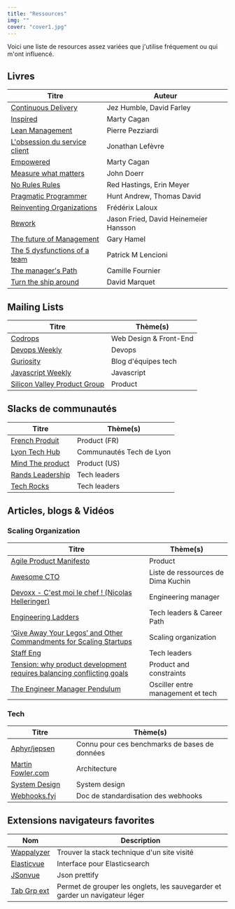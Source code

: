 ```yaml
---
title: "Ressources"
img: ""
cover: "cover1.jpg"
---
```


Voici une liste de resources assez variées que j'utilise fréquement ou qui m'ont influencé.

## Livres

| Titre                                                                                                                 | Auteur                                |
|-----------------------------------------------------------------------------------------------------------------------|---------------------------------------|
| [Continuous Delivery](https://www.amazon.fr/Continuous-Delivery-Reliable-Deployment-Automation/dp/0321601912)         | Jez Humble, David Farley              |
| [Inspired](https://www.amazon.fr/Inspired-Create-Tech-Products-Customers/dp/1119387507)                               | Marty Cagan                           |
| [Lean Management](https://www.eyrolles.com/Entreprise/Livre/lean-management-9782212546385/)                           | Pierre Pezziardi                      |
| [L'obsession du service client](https://www.amazon.fr/Lobsession-service-client-start-up-lexp%C3%A9rience/dp/2100784927) | Jonathan Lefèvre               |
| [Empowered](https://www.amazon.fr/Empowered-Ordinary-People-Extraordinary-Products/dp/111969129X)                     | Marty Cagan                           |
| [Measure what matters](https://www.amazon.fr/Measure-What-Matters-Google-Foundation/dp/0525536221)                    | John Doerr                            |
| [No Rules Rules](https://www.amazon.fr/No-Rules-Netflix-Culture-Reinvention/dp/0753553635)                            | 	Red Hastings, Erin Meyer             |
| [Pragmatic Programmer](https://www.amazon.fr/Pragmatic-Programmer-Journeyman-Master-ebook/dp/B003GCTQAE)              | Hunt Andrew, Thomas David             | 
| [Reinventing Organizations](https://livre.fnac.com/a8843377/Frederic-Laloux-Reinventing-organizations)                | Frédérix Laloux                       |
| [Rework](https://www.amazon.fr/Rework-Jason-Fried/dp/0307463745)                                                      | Jason Fried, David Heinemeier Hansson |
| [The future of Management](https://www.amazon.fr/The-Future-of-Management-Business-Leadership/dp/0307463745)          | Gary Hamel                            |
| [The 5 dysfunctions of a team](https://www.amazon.fr/Five-Dysfunctions-Team-Leadership-Fable/dp/0787960756)           | Patrick M Lencioni                    |
| [The manager's Path](https://www.amazon.fr/The-Managers-Path-Business-Leadership/dp/0307463745)                       | Camille Fournier                      |
| [Turn the ship around](https://www.amazon.fr/Turn-Ship-Around-Building-Breaking/dp/0241250943)                        | David Marquet                         |

## Mailing Lists

| Titre                                                          | Thème(s)               |
|----------------------------------------------------------------|------------------------|
| [Codrops](https://tympanus.net/codrops/newsletter/)            | Web Design & Front-End |
| [Devops Weekly](https://www.devopsweekly.com/)                 | Devops                 |
| [Guriosity](https://guriosity.com/)                            | Blog d'équipes tech    |
| [Javascript Weekly](https://javascriptweekly.com/)           | Javascript             |
| [Silicon Valley Product Group](https://www.svpg.com/articles/) | Product                |

## Slacks de communautés

| Titre                                                                            | Thème(s)                 |
|----------------------------------------------------------------------------------|--------------------------|
| [French Produit](https://www.frenchproduit.com/)                        | Product (FR)             |
| [Lyon Tech Hub](https://www.lyontechhub.org/#!/a-propos)                         | Communautés Tech de Lyon |
| [Mind The product](https://www.mindtheproduct.com/)                              | Product  (US)            |
| [Rands Leadership](https://randsinrepose.com/welcome-to-rands-leadership-slack/) | Tech leaders             |
| [Tech Rocks](https://www.tech.rocks/)                                            | Tech leaders             |


## Articles, blogs & Vidéos 


### Scaling Organization

| Titre                                                                                             | Thème(s)                                      |
|---------------------------------------------------------------------------------------------------|-----------------------------------------------|
| [Agile Product Manifesto](https://d-pereira.com/the-agile-product-manifesto-is-born)              | Product                                       |
| [Awesome CTO](https://github.com/kuchin/awesome-cto) | Liste de ressources de Dima Kuchin            |
| [Devoxx - C'est moi le chef ! (Nicolas Helleringer)](https://www.youtube.com/watch?v=vWARXoZrx10) | Engineering manager                           |
| [Engineering Ladders](http://www.engineeringladders.com/)                                         | Tech leaders & Career Path                    |
| [‘Give Away Your Legos’ and Other Commandments for Scaling Startups](https://review.firstround.com/give-away-your-legos-and-other-commandments-for-scaling-startups)                                                    | Scaling organization                          |
| [Staff Eng](https://staffeng.com/)                                                                | Tech leaders                                  |
| [Tension: why product development requires balancing conflicting goals](https://www.jpattonassociates.com/tension/) | Product and constraints                       |
| [The Engineer Manager Pendulum](https://charity.wtf/2017/05/11/the-engineer-manager-pendulum/)    | Osciller entre management et tech             |

### Tech

| Titre                                                                                             | Thème(s)                                      |
|---------------------------------------------------------------------------------------------------|-----------------------------------------------|
| [Aphyr/jepsen](https://aphyr.com/)                                                                | Connu pour ces benchmarks de bases de données |
| [Martin Fowler.com](https://martinfowler.com/)                                                    | Architecture                                  |
| [System Design](https://www.karanpratapsingh.com/courses/system-design)                           | System design                                 |
| [Webhooks.fyi](https://webhooks.fyi/)                                                             | Doc de standardisation des webhooks           |



## Extensions navigateurs favorites

| Nom                                                                                                                  | Description                                                                  |
|----------------------------------------------------------------------------------------------------------------------|------------------------------------------------------------------------------|
| [Wappalyzer](https://chrome.google.com/webstore/detail/wappalyzer-technology-pro/gppongmhjkpfnbhagpmjfkannfbllamg)   | Trouver la stack technique d'un site visité                                  |
| [Elasticvue](https://chrome.google.com/webstore/detail/elasticvue/hkedbapjpblbodpgbajblpnlpenaebaa)                  | Interface pour Elasticsearch                                                 |
| [JSonvue](https://chrome.google.com/webstore/detail/jsonvue/chklaanhfefbnpoihckbnefhakgolnmc)                        | Json prettify                                                                |
| [Tab Grp ext](https://chrome.google.com/webstore/detail/tab-groups-extension/nplimhmoanghlebhdiboeellhgmgommi) | Permet de grouper les onglets, les sauvegarder et garder un navigateur léger |
